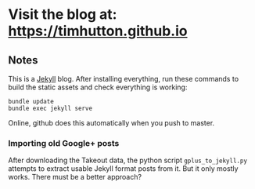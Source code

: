 # Visit the blog at: https://timhutton.github.io #

## Notes ##

This is a [Jekyll](https://jekyllrb.com/docs/) blog. After installing everything, run these commands to build the static assets and check everything is working:
```
bundle update
bundle exec jekyll serve
```
Online, github does this automatically when you push to master.

### Importing old Google+ posts ###

After downloading the Takeout data, the python script ```gplus_to_jekyll.py``` attempts to extract usable Jekyll format posts from it. But it only mostly works. There must be a better approach?